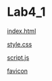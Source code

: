 # Lab4_1

[index.html](/4_1/index.html)

[style.css](/style.css)

[script.js](/script.js)

[favicon](/favicon.ico)
